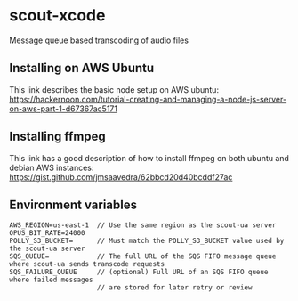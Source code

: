 # scout-xcode

Message queue based transcoding of audio files

## Installing on AWS Ubuntu

This link describes the basic node setup on AWS ubuntu: https://hackernoon.com/tutorial-creating-and-managing-a-node-js-server-on-aws-part-1-d67367ac5171

## Installing ffmpeg

This link has a good description of how to install ffmpeg on both ubuntu and debian AWS instances: https://gist.github.com/jmsaavedra/62bbcd20d40bcddf27ac

## Environment variables

```
AWS_REGION=us-east-1  // Use the same region as the scout-ua server
OPUS_BIT_RATE=24000
POLLY_S3_BUCKET=      // Must match the POLLY_S3_BUCKET value used by the scout-ua server
SQS_QUEUE=            // The full URL of the SQS FIFO message queue where scout-ua sends transcode requests
SQS_FAILURE_QUEUE     // (optional) Full URL of an SQS FIFO queue where failed messages 
                      // are stored for later retry or review
```
